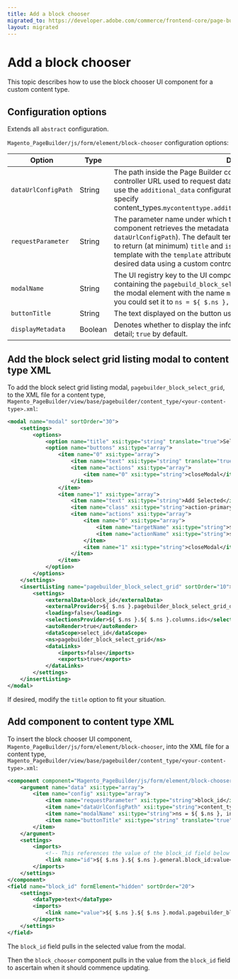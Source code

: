 ```yaml
---
title: Add a block chooser
migrated_to: https://developer.adobe.com/commerce/frontend-core/page-builder/content-types/customize/add-block-chooser
layout: migrated
---
```


# Add a block chooser

This topic describes how to use the block chooser UI component for a custom content type.

## Configuration options

Extends all `abstract` configuration.

`Magento_PageBuilder/js/form/element/block-chooser` configuration options:

| Option | Type | Description |
| ------ | ---- | ------------|
| `dataUrlConfigPath` | String | The path inside the Page Builder configuration object that points to the controller URL used to request data for display in the grid. For example, if you use the `additional_data` configuration feature and add the URL, you could specify content_types.`mycontenttype.additional_data.my_cusom_property.my_data_url`. |
| `requestParameter` |String | The parameter name under which the selected entity ID will be sent when the component retrieves the metadata from the controller (which is specified by `dataUrlConfigPath`). The default template is expecting the associated controller to return (at minimum) `title` and `is_active`. You can override the component template with the `template` attribute for the `component` element, and display desired data using a custom controller. |
| `modalName` | String | The UI registry key to the UI component that is representing the modal containing the `pagebuild_block_select_grid` listing. For example, if you include the modal element with the name `modal` in the root of your content type form, you could set it to `ns = ${ $.ns }, index = modal`. |
| `buttonTitle` | String | The text displayed on the button used to open the block selection modal. |
| `displayMetadata` | Boolean | Denotes whether to display the information grid describing the block in more detail; `true` by default. |

## Add the block select grid listing modal to content type XML

To add the block select grid listing modal, `pagebuilder_block_select_grid`, to the XML file for a content type, `Magento_PageBuilder/view/base/pagebuilder/content_type/<your-content-type>.xml`:

``` xml
<modal name="modal" sortOrder="30">
    <settings>
        <options>
            <option name="title" xsi:type="string" translate="true">Select Block...</option>
            <option name="buttons" xsi:type="array">
                <item name="0" xsi:type="array">
                    <item name="text" xsi:type="string" translate="true">Cancel</item>
                    <item name="actions" xsi:type="array">
                        <item name="0" xsi:type="string">closeModal</item>
                    </item>
                </item>
                <item name="1" xsi:type="array">
                    <item name="text" xsi:type="string">Add Selected</item>
                    <item name="class" xsi:type="string">action-primary</item>
                    <item name="actions" xsi:type="array">
                        <item name="0" xsi:type="array">
                            <item name="targetName" xsi:type="string">${ $.name }.pagebuilder_block_select_grid</item>
                            <item name="actionName" xsi:type="string">save</item>
                        </item>
                        <item name="1" xsi:type="string">closeModal</item>
                    </item>
                </item>
            </option>
        </options>
    </settings>
    <insertListing name="pagebuilder_block_select_grid" sortOrder="10">
        <settings>
            <externalData>block_id</externalData>
            <externalProvider>${ $.ns }.pagebuilder_block_select_grid_data_source</externalProvider>
            <loading>false</loading>
            <selectionsProvider>${ $.ns }.${ $.ns }.columns.ids</selectionsProvider>
            <autoRender>true</autoRender>
            <dataScope>select_id</dataScope>
            <ns>pagebuilder_block_select_grid</ns>
            <dataLinks>
                <imports>false</imports>
                <exports>true</exports>
            </dataLinks>
        </settings>
    </insertListing>
</modal>
```

If desired, modify the `title` option to fit your situation.

## Add component to content type XML

To insert the block chooser UI component, `Magento_PageBuilder/js/form/element/block-chooser`, into the XML file for a content type, `Magento_PageBuilder/view/base/pagebuilder/content_type/<your-content-type>.xml`:

``` xml
<component component="Magento_PageBuilder/js/form/element/block-chooser" name="block_chooser" sortOrder="10">
    <argument name="data" xsi:type="array">
        <item name="config" xsi:type="array">
            <item name="requestParameter" xsi:type="string">block_id</item>
            <item name="dataUrlConfigPath" xsi:type="string">content_types.block.additional_data.chooserConfig.dataUrl</item>
            <item name="modalName" xsi:type="string">ns = ${ $.ns }, index = modal</item>
            <item name="buttonTitle" xsi:type="string" translate="true">Select Block...</item>
        </item>
    </argument>
    <settings>
        <imports>
            <!-- This references the value of the block_id field below -->
            <link name="id">${ $.ns }.${ $.ns }.general.block_id:value</link>
        </imports>
    </settings>
</component>
<field name="block_id" formElement="hidden" sortOrder="20">
    <settings>
        <dataType>text</dataType>
        <imports>
            <link name="value">${ $.ns }.${ $.ns }.modal.pagebuilder_block_select_grid:externalValue</link>
        </imports>
    </settings>
</field>
```

The `block_id` field pulls in the selected value from the modal.

Then the `block_chooser` component pulls in the value from the `block_id` field to ascertain when it should commence updating.
